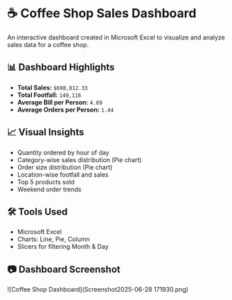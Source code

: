 # ☕ Coffee Shop Sales Dashboard

An interactive dashboard created in Microsoft Excel to visualize and analyze sales data for a coffee shop.

## 📊 Dashboard Highlights
- **Total Sales:** `$698,812.33`
- **Total Footfall:** `149,116`
- **Average Bill per Person:** `4.69`
- **Average Orders per Person:** `1.44`

## 📈 Visual Insights
- Quantity ordered by hour of day
- Category-wise sales distribution (Pie chart)
- Order size distribution (Pie chart)
- Location-wise footfall and sales
- Top 5 products sold
- Weekend order trends

## 🛠 Tools Used
- Microsoft Excel
- Charts: Line, Pie, Column
- Slicers for filtering Month & Day

## 📷 Dashboard Screenshot

![Coffee Shop Dashboard](Screenshot2025-06-28 171930.png)


